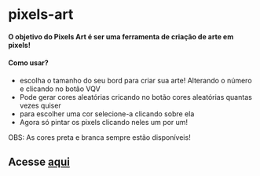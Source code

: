 # pixels-art

#### O objetivo do Pixels Art é ser uma ferramenta de criação de arte em pixels!

#### Como usar?

- escolha o tamanho do seu bord para criar sua arte! Alterando o número e clicando no botão VQV
- Pode gerar cores aleatórias cricando no botão cores aleatórias quantas vezes quiser
- para escolher uma cor selecione-a clicando sobre ela
- Agora só pintar os pixels clicando neles um por um!

OBS: As cores preta e branca sempre estão disponíveis!

## Acesse [aqui](https://vinicius-virgilli.github.io/pixels-art/)
